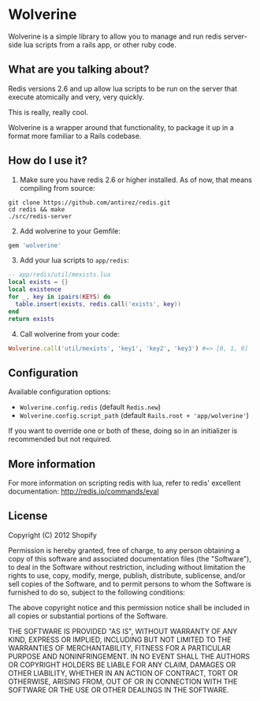 # Wolverine

Wolverine is a simple library to allow you to manage and run redis server-side lua scripts from a rails app, or other ruby code.

## What are you talking about?

Redis versions 2.6 and up allow lua scripts to be run on the server that execute atomically and very, very quickly.

This is really, really cool.

Wolverine is a wrapper around that functionality, to package it up in a format more familiar to a Rails codebase.

## How do I use it?

1) Make sure you have redis 2.6 or higher installed. As of now, that means compiling from source:

```shell
git clone https://github.com/antirez/redis.git
cd redis && make
./src/redis-server
```

2) Add wolverine to your Gemfile:

```ruby
gem 'wolverine'
```

3) Add your lua scripts to `app/redis`:

```lua
-- app/redis/util/mexists.lua
local exists = {}
local existence
for _, key in ipairs(KEYS) do
  table.insert(exists, redis.call('exists', key))
end
return exists
```

4) Call wolverine from your code:

```ruby
Wolverine.call('util/mexists', 'key1', 'key2', 'key3') #=> [0, 1, 0]
```

## Configuration

Available configuration options:

* `Wolverine.config.redis` (default `Redis.new`)
* `Wolverine.config.script_path` (default `Rails.root + 'app/wolverine'`)

If you want to override one or both of these, doing so in an initializer is recommended but not required.

## More information

For more information on scripting redis with lua, refer to redis' excellent documentation: http://redis.io/commands/eval

## License

Copyright (C) 2012 Shopify

Permission is hereby granted, free of charge, to any person obtaining a copy of this software and associated documentation files (the "Software"), to deal in the Software without restriction, including without limitation the rights to use, copy, modify, merge, publish, distribute, sublicense, and/or sell copies of the Software, and to permit persons to whom the Software is furnished to do so, subject to the following conditions:

The above copyright notice and this permission notice shall be included in all copies or substantial portions of the Software.

THE SOFTWARE IS PROVIDED "AS IS", WITHOUT WARRANTY OF ANY KIND, EXPRESS OR IMPLIED, INCLUDING BUT NOT LIMITED TO THE WARRANTIES OF MERCHANTABILITY, FITNESS FOR A PARTICULAR PURPOSE AND NONINFRINGEMENT. IN NO EVENT SHALL THE AUTHORS OR COPYRIGHT HOLDERS BE LIABLE FOR ANY CLAIM, DAMAGES OR OTHER LIABILITY, WHETHER IN AN ACTION OF CONTRACT, TORT OR OTHERWISE, ARISING FROM, OUT OF OR IN CONNECTION WITH THE SOFTWARE OR THE USE OR OTHER DEALINGS IN THE SOFTWARE.

